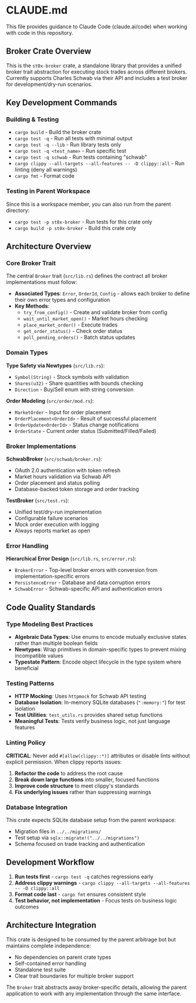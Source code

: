 # CLAUDE.md

This file provides guidance to Claude Code (claude.ai/code) when working with code in this repository.

## Broker Crate Overview

This is the `st0x-broker` crate, a standalone library that provides a unified broker trait abstraction for executing stock trades across different brokers. Currently supports Charles Schwab via their API and includes a test broker for development/dry-run scenarios.

## Key Development Commands

### Building & Testing

- `cargo build` - Build the broker crate
- `cargo test -q` - Run all tests with minimal output
- `cargo test -q --lib` - Run library tests only  
- `cargo test -q <test_name>` - Run specific test
- `cargo test -q schwab` - Run tests containing "schwab"
- `cargo clippy --all-targets --all-features -- -D clippy::all` - Run linting (deny all warnings)
- `cargo fmt` - Format code

### Testing in Parent Workspace

Since this is a workspace member, you can also run from the parent directory:
- `cargo test -p st0x-broker` - Run tests for this crate only
- `cargo build -p st0x-broker` - Build this crate only

## Architecture Overview

### Core Broker Trait

The central `Broker` trait (`src/lib.rs`) defines the contract all broker implementations must follow:

- **Associated Types**: `Error`, `OrderId`, `Config` - allows each broker to define their own error types and configuration
- **Key Methods**: 
  - `try_from_config()` - Create and validate broker from config
  - `wait_until_market_open()` - Market hours checking
  - `place_market_order()` - Execute trades
  - `get_order_status()` - Check order status
  - `poll_pending_orders()` - Batch status updates

### Domain Types

**Type Safety via Newtypes** (`src/lib.rs`):
- `Symbol(String)` - Stock symbols with validation
- `Shares(u32)` - Share quantities with bounds checking  
- `Direction` - Buy/Sell enum with string conversion

**Order Modeling** (`src/order/mod.rs`):
- `MarketOrder` - Input for order placement
- `OrderPlacement<OrderId>` - Result of successful placement
- `OrderUpdate<OrderId>` - Status change notifications
- `OrderState` - Current order status (Submitted/Filled/Failed)

### Broker Implementations

**SchwabBroker** (`src/schwab/broker.rs`):
- OAuth 2.0 authentication with token refresh
- Market hours validation via Schwab API
- Order placement and status polling
- Database-backed token storage and order tracking

**TestBroker** (`src/test.rs`):
- Unified test/dry-run implementation
- Configurable failure scenarios
- Mock order execution with logging
- Always reports market as open

### Error Handling

**Hierarchical Error Design** (`src/lib.rs`, `src/error.rs`):
- `BrokerError` - Top-level broker errors with conversion from implementation-specific errors
- `PersistenceError` - Database and data corruption errors
- `SchwabError` - Schwab-specific API and authentication errors

## Code Quality Standards

### Type Modeling Best Practices

- **Algebraic Data Types**: Use enums to encode mutually exclusive states rather than multiple boolean fields
- **Newtypes**: Wrap primitives in domain-specific types to prevent mixing incompatible values
- **Typestate Pattern**: Encode object lifecycle in the type system where beneficial

### Testing Patterns

- **HTTP Mocking**: Uses `httpmock` for Schwab API testing
- **Database Isolation**: In-memory SQLite databases (`":memory:"`) for test isolation  
- **Test Utilities**: `test_utils.rs` provides shared setup functions
- **Meaningful Tests**: Tests verify business logic, not just language features

### Linting Policy

**CRITICAL**: Never add `#[allow(clippy::*)]` attributes or disable lints without explicit permission. When clippy reports issues:

1. **Refactor the code** to address the root cause
2. **Break down large functions** into smaller, focused functions
3. **Improve code structure** to meet clippy's standards
4. **Fix underlying issues** rather than suppressing warnings

### Database Integration

This crate expects SQLite database setup from the parent workspace:
- Migration files in `../../migrations/`
- Test setup via `sqlx::migrate!("../../migrations")`
- Schema focused on trade tracking and authentication

## Development Workflow

1. **Run tests first** - `cargo test -q` catches regressions early
2. **Address clippy warnings** - `cargo clippy --all-targets --all-features -- -D clippy::all`
3. **Format code last** - `cargo fmt` ensures consistent style
4. **Test behavior, not implementation** - Focus tests on business logic outcomes

## Architecture Integration

This crate is designed to be consumed by the parent arbitrage bot but maintains complete independence:
- No dependencies on parent crate types
- Self-contained error handling
- Standalone test suite
- Clear trait boundaries for multiple broker support

The `Broker` trait abstracts away broker-specific details, allowing the parent application to work with any implementation through the same interface.